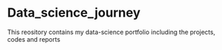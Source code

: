 # Data_science_journey

This reository contains my data-science portfolio including the projects, codes and reports 

